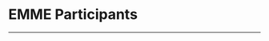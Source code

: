 # EMME Participants
---

<Template>

## Name 

*Position Title*

+ email:
+ about me:

## Mario





